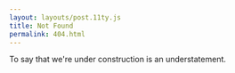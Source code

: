 ```yaml
---
layout: layouts/post.11ty.js
title: Not Found
permalink: 404.html
---
```


To say that we're under construction is an understatement.
